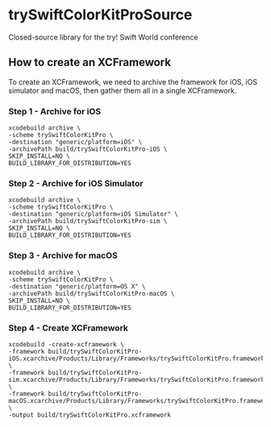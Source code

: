# trySwiftColorKitProSource

Closed-source library for the try! Swift World conference

## How to create an XCFramework

To create an XCFramework, we need to archive the framework for iOS,
iOS simulator and macOS, then gather them all in a single XCFramework.


### Step 1 - Archive for iOS

```
xcodebuild archive \
-scheme trySwiftColorKitPro \
-destination "generic/platform=iOS" \
-archivePath build/trySwiftColorKitPro-iOS \
SKIP_INSTALL=NO \
BUILD_LIBRARY_FOR_DISTRIBUTION=YES
```

### Step 2 - Archive for iOS Simulator

```
xcodebuild archive \
-scheme trySwiftColorKitPro \
-destination "generic/platform=iOS Simulator" \
-archivePath build/trySwiftColorKitPro-sim \
SKIP_INSTALL=NO \
BUILD_LIBRARY_FOR_DISTRIBUTION=YES
```

### Step 3 - Archive for macOS

```
xcodebuild archive \
-scheme trySwiftColorKitPro \
-destination "generic/platform=OS X" \
-archivePath build/trySwiftColorKitPro-macOS \
SKIP_INSTALL=NO \
BUILD_LIBRARY_FOR_DISTRIBUTION=YES
```

### Step 4 - Create XCFramework

```
xcodebuild -create-xcframework \
-framework build/trySwiftColorKitPro-iOS.xcarchive/Products/Library/Frameworks/trySwiftColorKitPro.framework \
-framework build/trySwiftColorKitPro-sim.xcarchive/Products/Library/Frameworks/trySwiftColorKitPro.framework \
-framework build/trySwiftColorKitPro-macOS.xcarchive/Products/Library/Frameworks/trySwiftColorKitPro.framework \
-output build/trySwiftColorKitPro.xcframework
```

